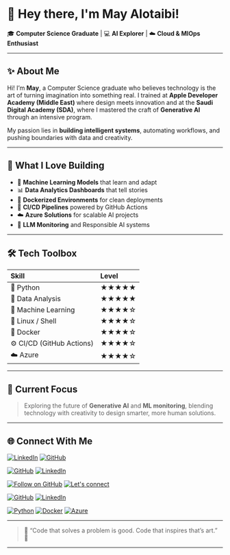 # 🌟 Hey there, I'm May Alotaibi!

🎓 **Computer Science Graduate** | 💻 **AI Explorer** | ☁️ **Cloud & MlOps Enthusiast**

---

## ✨ About Me

Hi! I’m **May**, a Computer Science graduate who believes technology is the art of turning imagination into something real.
I trained at **Apple Developer Academy (Middle East)** where design meets innovation 
and at the **Saudi Digital Academy (SDA)**, where I mastered the craft of **Generative AI** through an intensive program.

My passion lies in **building intelligent systems**, automating workflows, and pushing boundaries with data and creativity.

---

## 🧠 What I Love Building

* 🤖 **Machine Learning Models** that learn and adapt
* 📊 **Data Analytics Dashboards** that tell stories
* 🐳 **Dockerized Environments** for clean deployments
* 🔁 **CI/CD Pipelines** powered by GitHub Actions
* ☁️ **Azure Solutions** for scalable AI projects
* 🧩 **LLM Monitoring** and Responsible AI systems

---

## 🛠️ Tech Toolbox

| Skill                     | Level |
| :------------------------ | :---- |
| 🐍 Python                 | ★★★★★ |
| 🧮 Data Analysis          | ★★★★★ |
| 🧠 Machine Learning       | ★★★★☆ |
| 🐧 Linux / Shell          | ★★★★☆ |
| 🐳 Docker                 | ★★★★☆ |
| ⚙️ CI/CD (GitHub Actions) | ★★★★☆ |
| ☁️ Azure                  | ★★★★☆ |

---

## 🚀 Current Focus

> Exploring the future of **Generative AI** and **ML monitoring**,
> blending technology with creativity to design smarter, more human solutions.

---

## 🌐 Connect With Me

[![LinkedIn](https://img.shields.io/badge/LinkedIn-May%20Alotaibi-blue?style=for-the-badge\&logo=linkedin)](https://www.linkedin.com/in/may-b-932486325?utm_source=share&utm_campaign=share_via&utm_content=profile&utm_medium=ios_app)
[![GitHub](https://img.shields.io/badge/GitHub-Follow%20Me-black?style=for-the-badge\&logo=github)](https://github.com/MayTheStar)


[![GitHub](https://img.shields.io/badge/GitHub-@YOUR_GITHUB-181717?style=for-the-badge&logo=github)](https://github.com/YOUR_GITHUB)
[![LinkedIn](https://img.shields.io/badge/LinkedIn-Mai%20Alotaibi-0A66C2?style=for-the-badge&logo=linkedin)](https://www.linkedin.com/in/your-linkedin-id/)

[![Follow on GitHub](https://img.shields.io/badge/Follow-GitHub-black?style=for-the-badge&logo=github)](https://github.com/YOUR_GITHUB)
[![Let's connect](https://img.shields.io/badge/Let's%20Connect-LinkedIn-blue?style=for-the-badge&logo=linkedin)](https://www.linkedin.com/in/your-linkedin-id/)


[<img src="https://img.shields.io/badge/GitHub-%E2%9A%A1%EF%B8%8F-black?style=for-the-badge&logo=github" alt="GitHub" />](https://github.com/YOUR_GITHUB)
[<img src="https://img.shields.io/badge/LinkedIn-%F0%9F%91%8D-blue?style=for-the-badge&logo=linkedin" alt="LinkedIn" />](https://www.linkedin.com/in/your-linkedin-id/)


[![Python](https://img.shields.io/badge/Python-3.11-3776AB?style=for-the-badge&logo=python)]()
[![Docker](https://img.shields.io/badge/Docker-Container-blue?style=for-the-badge&logo=docker)]()
[![Azure](https://img.shields.io/badge/Azure-Cloud-0078D4?style=for-the-badge&logo=microsoft-azure)]()




---

> 💬 “Code that solves a problem is good.
> Code that inspires that’s art.” 💜

---

